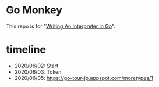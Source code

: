 # Go Monkey
This repo is for "[Writing An Interpreter in Go](https://www.oreilly.co.jp/books/9784873118222/)".

# timeline

- 2020/06/02: Start
- 2020/06/03: Token
- 2020/06/05: https://go-tour-jp.appspot.com/moretypes/1